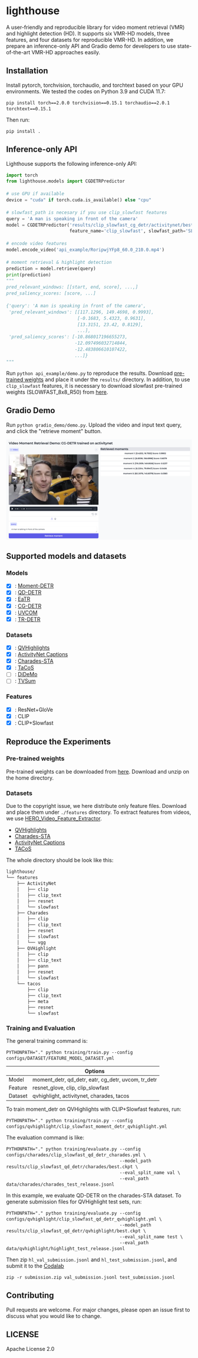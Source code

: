 # lighthouse
A user-friendly and reproducible library for video moment retrieval (VMR) and highlight detection (HD).
It supports six VMR-HD models, three features, and four datasets for reproducible VMR-HD.
In addition, we prepare an inference-only API and Gradio demo for developers to use state-of-the-art VMR-HD approaches easily.

## Installation
Install pytorch, torchvision, torchaudio, and torchtext based on your GPU environments. We tested the codes on Python 3.9 and CUDA 11.7:
```
pip install torch==2.0.0 torchvision==0.15.1 torchaudio==2.0.1 torchtext==0.15.1
```
Then run:
```
pip install .
```

## Inference-only API
Lighthouse supports the following inference-only API:
```python
import torch
from lighthouse.models import CGDETRPredictor

# use GPU if available
device = "cuda" if torch.cuda.is_available() else "cpu"

# slowfast_path is necesary if you use clip_slowfast features
query = 'A man is speaking in front of the camera'
model = CGDETRPredictor('results/clip_slowfast_cg_detr/activitynet/best.ckpt', device=device, 
                        feature_name='clip_slowfast', slowfast_path='SLOWFAST_8x8_R50.pkl')

# encode video features
model.encode_video('api_example/RoripwjYFp8_60.0_210.0.mp4')

# moment retrieval & highlight detection
prediction = model.retrieve(query)
print(prediction)
"""
pred_relevant_windows: [[start, end, score], ...,]
pred_saliency_scores: [score, ...]

{'query': 'A man is speaking in front of the camera',
 'pred_relevant_windows': [[117.1296, 149.4698, 0.9993],
                           [-0.1683, 5.4323, 0.9631],
                           [13.3151, 23.42, 0.8129],
                           ...],
 'pred_saliency_scores': [-10.868017196655273,
                          -12.097496032714844,
                          -12.483806610107422,
                          ...]}
"""
```
Run `python api_example/demo.py` to reproduce the results. Download [pre-trained weights]() and place it under the `results/` directory.
In addition, to use `clip_slowfast` features, it is necessary to download slowfast pre-trained weights (SLOWFAST_8x8_R50) from [here](https://dl.fbaipublicfiles.com/pyslowfast/model_zoo/kinetics400/SLOWFAST_8x8_R50.pkl).

## Gradio Demo
Run `python gradio_demo/demo.py`. Upload the video and input text query, and click the "retrieve moment" button.

![Gradio demo image](images/vmr_gradio_demo.png)

## Supported models and datasets
### Models
- [x] : [Moment-DETR](https://arxiv.org/abs/2107.09609)
- [x] : [QD-DETR](https://arxiv.org/abs/2303.13874)
- [x] : [EaTR](https://arxiv.org/abs/2308.06947)
- [x] : [CG-DETR](https://arxiv.org/abs/2311.08835)
- [x] : [UVCOM](https://arxiv.org/abs/2311.16464)
- [x] : [TR-DETR](https://arxiv.org/abs/2401.02309)

### Datasets
- [x] : [QVHighlights](https://arxiv.org/abs/2107.09609)
- [x] : [ActivityNet Captions](https://arxiv.org/abs/1705.00754)
- [x] : [Charades-STA](https://arxiv.org/abs/1705.02101)
- [x] : [TaCoS](https://aclanthology.org/Q13-1003/)
- [ ] : [DiDeMo](https://arxiv.org/abs/1809.01337)
- [ ] : [TVSum](https://www.cv-foundation.org/openaccess/content_cvpr_2015/papers/Song_TVSum_Summarizing_Web_2015_CVPR_paper.pdf)

### Features
- [x] : ResNet+GloVe
- [x] : CLIP
- [x] : CLIP+Slowfast

## Reproduce the Experiments

### Pre-trained weights
Pre-trained weights can be downloaded from [here](https://drive.google.com/file/d/1ebQbhH1tjgTmRBmyOoW8J9DH7s80fqR9/view?usp=drive_link).
Download and unzip on the home directory.

### Datasets
Due to the copyright issue, we here distribute only feature files.
Download and place them under `./features` directory.
To extract features from videos, we use [HERO_Video_Feature_Extractor](https://github.com/linjieli222/HERO_Video_Feature_Extractor).

- [QVHighlights](https://drive.google.com/file/d/1-ALnsXkA4csKh71sRndMwybxEDqa-dM4/view?usp=sharing)
- [Charades-STA](https://drive.google.com/file/d/1EOeP2A4IMYdotbTlTqDbv5VdvEAgQJl8/view?usp=sharing)
- [ActivityNet Captions](https://drive.google.com/file/d/1P2xS998XfbN5nSDeJLBF1m9AaVhipBva/view?usp=sharing)
- [TACoS](https://drive.google.com/file/d/1rYzme9JNAk3niH1K81wgT13pOMn005jb/view?usp=sharing)

The whole directory should be look like this:
```
lighthouse/
└── features
    ├── ActivityNet
    │   ├── clip
    │   ├── clip_text
    │   ├── resnet
    │   └── slowfast
    ├── Charades
    │   ├── clip
    │   ├── clip_text
    │   ├── resnet
    │   ├── slowfast
    │   └── vgg
    ├── QVHighlight
    │   ├── clip
    │   ├── clip_text
    │   ├── pann
    │   ├── resnet
    │   └── slowfast
    └── tacos
        ├── clip
        ├── clip_text
        ├── meta
        ├── resnet
        └── slowfast
```

### Training and Evaluation
The general training command is:
```
PYTHONPATH="." python training/train.py --config configs/DATASET/FEATURE_MODEL_DATASET.yml
```

|         | Options                                                   |
|---------|-----------------------------------------------------------|
| Model   | moment_detr, qd_detr, eatr, cg_detr, uvcom, tr_detr       |
| Feature | resnet_glove, clip, clip_slowfast                         |
| Dataset | qvhighlight, activitynet, charades, tacos                 |

To train moment_detr on QVHighlights with CLIP+Slowfast features, run:
```
PYTHONPATH="." python training/train.py --config configs/qvhighlight/clip_slowfast_moment_detr_qvhighlight.yml
```

The evaluation command is like:
```
PYTHONPATH="." python training/evaluate.py --config configs/charades/clip_slowfast_qd_detr_charades.yml \
                                           --model_path results/clip_slowfast_qd_detr/charades/best.ckpt \
                                           --eval_split_name val \
                                           --eval_path data/charades/charades_test_release.jsonl
```
In this example, we evaluate QD-DETR on the charades-STA dataset.
To generate submission files for QVHighlight test sets, run:
```
PYTHONPATH="." python training/evaluate.py --config configs/qvhighlight/clip_slowfast_qd_detr_qvhighlight.yml \ 
                                           --model_path results/clip_slowfast_qd_detr/qvhighlight/best.ckpt \
                                           --eval_split_name test \
                                           --eval_path data/qvhighlight/highlight_test_release.jsonl
```
Then zip `hl_val_submission.jsonl` and `hl_test_submission.jsonl`, and submit it to the [Codalab](https://codalab.lisn.upsaclay.fr/competitions/6937)
```
zip -r submission.zip val_submission.jsonl test_submission.jsonl
```

## Contributing
Pull requests are welcome. For major changes, please open an issue first to discuss what you would like to change.

## LICENSE
Apache License 2.0